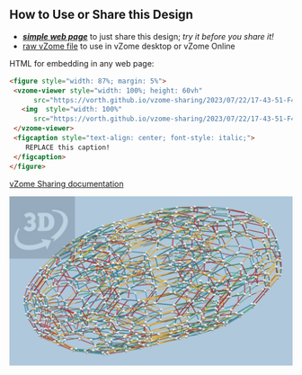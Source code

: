 
## How to Use or Share this Design

 - [***simple web page***](<https://vorth.github.io/vzome-sharing/2023/07/22/17-43-51-F4-F-triality-yellow-stretch/>) to just share this design; *try it before you share it!*
 - [raw vZome file](<https://raw.githubusercontent.com/vorth/vzome-sharing/main/2023/07/22/17-43-51-F4-F-triality-yellow-stretch/F4-F-triality-yellow-stretch.vZome>) to use in vZome desktop or vZome Online
 
 HTML for embedding in any web page:
 ```html
<figure style="width: 87%; margin: 5%">
  <vzome-viewer style="width: 100%; height: 60vh"
       src="https://vorth.github.io/vzome-sharing/2023/07/22/17-43-51-F4-F-triality-yellow-stretch/F4-F-triality-yellow-stretch.vZome" >
    <img  style="width: 100%"
       src="https://vorth.github.io/vzome-sharing/2023/07/22/17-43-51-F4-F-triality-yellow-stretch/F4-F-triality-yellow-stretch.png" >
  </vzome-viewer>
  <figcaption style="text-align: center; font-style: italic;">
     REPLACE this caption!
  </figcaption>
</figure>
 ```

[vZome Sharing documentation](https://vzome.github.io/vzome/sharing.html#how-it-works)

![Image](<F4-F-triality-yellow-stretch.png>)

